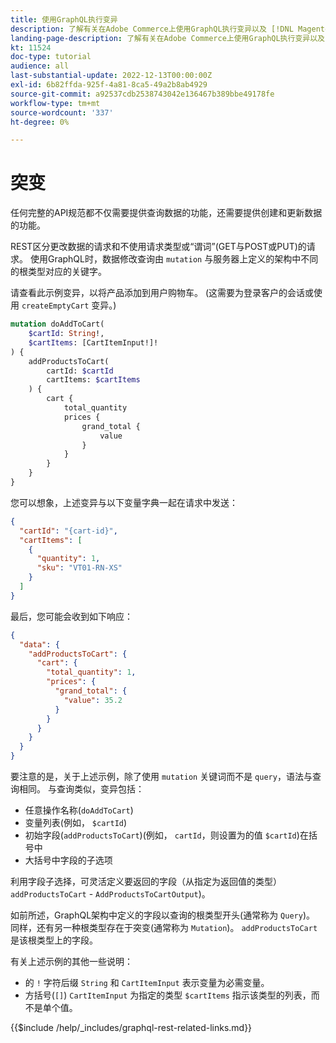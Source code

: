 ```yaml
---
title: 使用GraphQL执行变异
description: 了解有关在Adobe Commerce上使用GraphQL执行变异以及 [!DNL Magento Open Source]. 使用POST调用执行首个变异。
landing-page-description: 了解有关在Adobe Commerce上使用GraphQL执行变异以及 [!DNL Magento Open Source]. 使用POST调用执行首个变异。
kt: 11524
doc-type: tutorial
audience: all
last-substantial-update: 2022-12-13T00:00:00Z
exl-id: 6b82ffda-925f-4a81-8ca5-49a2b8ab4929
source-git-commit: a92537cdb2538743042e136467b389bbe49178fe
workflow-type: tm+mt
source-wordcount: '337'
ht-degree: 0%

---
```


# 突变

任何完整的API规范都不仅需要提供查询数据的功能，还需要提供创建和更新数据的功能。

REST区分更改数据的请求和不使用请求类型或“谓词”(GET与POST或PUT)的请求。
使用GraphQL时，数据修改查询由 `mutation` 与服务器上定义的架构中不同的根类型对应的关键字。

请查看此示例变异，以将产品添加到用户购物车。 (这需要为登录客户的会话或使用 `createEmptyCart` 变异。)

```graphql
mutation doAddToCart(
    $cartId: String!,
    $cartItems: [CartItemInput!]!
) {
    addProductsToCart(
        cartId: $cartId
        cartItems: $cartItems
    ) {
        cart {
            total_quantity
            prices {
                grand_total {
                    value
                }
            }
        }
    }
}
```

您可以想象，上述变异与以下变量字典一起在请求中发送：

```json
{
  "cartId": "{cart-id}",
  "cartItems": [
    {
      "quantity": 1,
      "sku": "VT01-RN-XS"
    }
  ]
}
```

最后，您可能会收到如下响应：

```json
{
  "data": {
    "addProductsToCart": {
      "cart": {
        "total_quantity": 1,
        "prices": {
          "grand_total": {
            "value": 35.2
          }
        }
      }
    }
  }
}
```

要注意的是，关于上述示例，除了使用 `mutation` 关键词而不是 `query`，语法与查询相同。 与查询类似，变异包括：

* 任意操作名称(`doAddToCart`)
* 变量列表(例如， `$cartId`)
* 初始字段(`addProductsToCart`)(例如， `cartId`，则设置为的值 `$cartId`)在括号中
* 大括号中字段的子选项

利用字段子选择，可灵活定义要返回的字段（从指定为返回值的类型） `addProductsToCart` - `AddProductsToCartOutput`)。

如前所述，GraphQL架构中定义的字段以查询的根类型开头(通常称为 `Query`)。 同样，还有另一种根类型存在于突变(通常称为 `Mutation`)。 `addProductsToCart` 是该根类型上的字段。

有关上述示例的其他一些说明：

* 的 `!` 字符后缀 `String` 和 `CartItemInput` 表示变量为必需变量。
* 方括号(`[]`) `CartItemInput` 为指定的类型 `$cartItems` 指示该类型的列表，而不是单个值。

{{$include /help/_includes/graphql-rest-related-links.md}}
